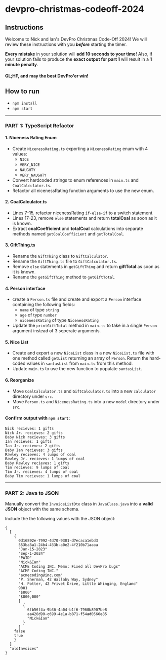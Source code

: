 # devpro-christmas-codeoff-2024

## Instructions

Welcome to Nick and Ian's DevPro Christmas Code-Off 2024! We will review these instructions with you ***before*** starting the timer.

**Every mistake** in your solution will **add 10 seconds to your time!** Also, if your solution fails to produce the **exact output for part 1** will result in a **1 minute penalty**.

#### GL;HF, and may the best DevPro'er win!

## How to run

- `npm install`
- `npm start`

----

### PART 1: TypeScript Refactor

#### 1. Niceness Rating Enum

- Create `NicenessRating.ts` exporting a `NicenessRating` enum with 4 values:
  - `NICE`
  - `VERY_NICE`
  - `NAUGHTY`
  - `VERY_NAUGHTY`
- Convert hardcoded strings to enum references in `main.ts` and `CoalCalculator.ts`. 
- Refactor all nicenessRating function arguments to use the new enum.

#### 2. CoalCalculator.ts

- Lines 7-15, refactor nicenessRating `if-else-if` to a switch statement.
- Lines 17-23, remove `else` statements and return **totalCoal** as soon as it is known.
- Extract **coalCoefficient** and **totalCoal** calculations into separate methods named `getCoalCoefficient` and `getTotalCoal`.

#### 3. GiftThing.ts

- Rename the `GiftThing` class to `GiftCalculator`.
- Rename the `GiftThing.ts` file to `GiftCalculator.ts`.
- Remove `else` statements in `getGiftThing` and return **giftTotal** as soon as it is known. 
- Rename the `getGiftThing` method to `getGiftTotal`.

#### 4. Person interface

- create a `Person.ts` file and create and export a `Person` interface containing the following fields:
  - `name` of type `string`
  - `age` of type `number`
  - `nicenessRating` of type `NicenessRating`
- Update the `printGiftTotal` method in `main.ts` to take in a single `Person` argument instead of 3 seperate arguments. 

#### 5. Nice List

- Create and export a new `NiceList` class in a new `NiceList.ts` file with one method called `getList` returning an array of `Person`. Return the hard-coded values in `santasList` from `main.ts` from this method.
- Update `main.ts` to use the new function to populate `santasList`.

#### 6. Reorganize
- Move `CoalCalculator.ts` and `GiftCalculator.ts` into a new `calculator` directory under `src`. 
- Move `Person.ts` and `NicenessRating.ts` into a new `model` directory under `src`.


#### Confirm output with `npm start`: 

```
Nick recieves: 1 gifts
Nick Jr. recieves: 2 gifts
Baby Nick recieves: 3 gifts
Ian recieves: 1 gifts
Ian Jr. recieves: 2 gifts
Baby Ian recieves: 3 gifts
Rawley recieves: 4 lumps of coal
Rawley Jr. recieves: 1 lumps of coal
Baby Rawley recieves: 1 gifts
Tim recieves: 9 lumps of coal
Tim Jr. recieves: 4 lumps of coal
Baby Tim recieves: 1 lumps of coal
```

----

### PART 2: Java to JSON

Manually convert the `InvoiceListDto` class in `JavaClass.java` into a **valid JSON** object with the same schema.

Include the the following values with the JSON object:

```
{ 
  [ 
    {
      0d16892e-7992-4d70-9301-d7ecaca1ebd3
      553ba3a1-24b4-433b-a0e2-4f210b71aaaa
      "Jan-15-2023"
      "Sep-1-2024"
      "PAID"
      "Nick&Ian"
      "ACME Coding INC. Memo: Fixed all DevPro bugs"
      "ACME Coding INC."
      "acmecoding@inc.com"
      "P. Sherman, 42 Wallaby Way, Sydney"
      "H. Potter, 42 Privet Drive, Little Whinging, England"
      9001
      "$800"
      "$800,000"
      [
        {
          6fb56f4a-9b36-4a04-b1f6-7960b8907be8
          aa426d90-c699-4e1a-b871-f54ad0566e85
          "Nick&Ian"
        }
      ]
    false
    true
    } 
  ]
  "oldInvoices"
}

```